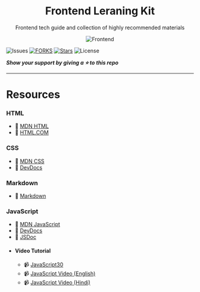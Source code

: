 <div style="text-align:center">
  
# Frontend Leraning Kit
Frontend tech guide and collection of highly recommended materials

![Frontend](https://github.com/mjmaurya/frontend-leraning-kit/blob/main/frontend.png)
</div>
 
 ![Issues](https://img.shields.io/github/issues/mjmaurya/frontend-leraning-kit?label=ISSUES)
 [![FORKS](https://img.shields.io/github/forks/mjmaurya/frontend-leraning-kit?label=FORKS)](https://github.com/mjmaurya/frontend-leraning-kit/network)
 [![Stars](https://img.shields.io/github/stars/mjmaurya/frontend-leraning-kit?label=STARS)](https://github.com/mjmaurya/frontend-leraning-kit/stargazers)
 ![License](https://img.shields.io/github/license/mjmaurya/frontend-leraning-kit?label=LICENSE)


 
 ***Show your support by giving a ⭐  to this repo***
 
 ___
 
# Resources

### HTML

- :closed_book: [MDN HTML](https://developer.mozilla.org/en-US/docs/Web/HTML)
- :closed_book: [HTML.COM](https://html.com/document/)

### CSS

- :closed_book: [MDN CSS](https://developer.mozilla.org/en-US/docs/Web/CSS)
- :closed_book: [DevDocs](https://devdocs.io/css/)

### Markdown

- :bookmark_tabs: [Markdown](https://github.com/mjmaurya/frontend-leraning-kit/blob/main/Markdown.MD)


### JavaScript

- :closed_book: [MDN JavaScript](https://developer.mozilla.org/en-US/docs/Web/JavaScript)
- :closed_book: [DevDocs](https://devdocs.io/javascript/)
- 📕 [JSDoc](https://jsdoc.app/)
- #### Video Tutorial
    - 📹 [JavaScript30](https://javascript30.com/)
    - 📹 [JavaScript Video (English)](https://www.youtube.com/watch?v=uDwSnnhl1Ng&list=PLsyeobzWxl7qtP8Lo9TReqUMkiOp446cV)
    - 📹 [JavaScript Video (Hindi)](https://www.youtube.com/playlist?list=PLu0W_9lII9ajyk081To1Cbt2eI5913SsL)
